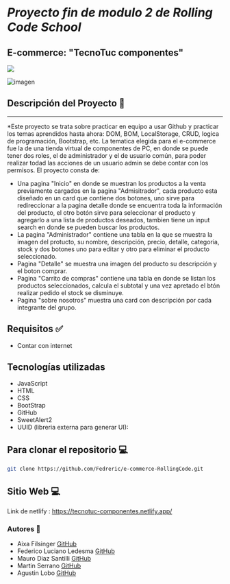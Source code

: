 # **_Proyecto fin de modulo 2 de Rolling  Code School_**
## **E-commerce: "TecnoTuc componentes"**
<p align="left">
   <img src="https://img.shields.io/badge/STATUS-En%20Proceso...-green">
</p>

![imagen](https://i.pinimg.com/564x/99/e3/f6/99e3f65d1f010f01f523cdf1b9681866.jpg)

## Descripción del Proyecto 📃
<hr>

*Este proyecto se trata sobre practicar en equipo a usar Github y practicar los temas aprendidos hasta ahora: DOM, BOM, LocalStorage, CRUD, logica de programación, Bootstrap, etc.
La tematica elegida para el e-commerce fue la de una tienda virtual de componentes de PC, en donde se puede tener dos roles, el de administrador y el de usuario común, para poder realizar todad las acciones de un usuario admin se debe contar con los permisos. El proyecto consta de:
 * Una pagina "Inicio" en donde se muestran los productos a la venta previamente cargados en la pagina "Admisitrador", cada producto esta diseñado en un card que contiene dos botones, uno sirve para redireccionar a la pagina detalle donde se encuentra toda la información del producto, el otro botón sirve para seleccionar el producto y agregarlo a una lista de productos deseados, tambien tiene un input search en donde se pueden buscar los productos.
* La pagina "Administrador" contiene una tabla en la que se muestra la imagen del protucto, su nombre, descripción, precio, detalle, categoria, stock y dos botones uno para editar y otro para eliminar el producto seleccionado.
* Pagina "Detalle" se muestra una imagen del producto su descripción y el boton comprar.
* Pagina "Carrito de compras" contiene una tabla en donde se listan los productos seleccionados, calcula el subtotal y una vez apretado el btón realizar pedido el stock se disminuye.
* Pagina "sobre nosotros" muestra una card con descripción por cada integrante del grupo.


## Requisitos ✅

- Contar con internet

## Tecnologías utilizadas
- JavaScript
- HTML
- CSS
- BootStrap
- GitHub
- SweetAlert2 
- UUID (libreria externa para generar UI):


## Para clonar el repositorio 💻

```bash
git clone https://github.com/Fedreric/e-commerce-RollingCode.git
```

## Sitio Web 💻
Link de netlify : https://tecnotuc-componentes.netlify.app/
### Autores 👣
+ Aixa Filsinger [GitHub](https://github.com/AixaFilsinger)
+ Federico Luciano Ledesma [GitHub](https://github.com/Fedreric)
+ Mauro Diaz Santilli [GitHub](https://github.com/MauroDiazSantilli)
+ Martin Serrano [GitHub](https://github.com/Martinserrano724)
+ Agustin Lobo [GitHub](https://github.com/Agustin978)